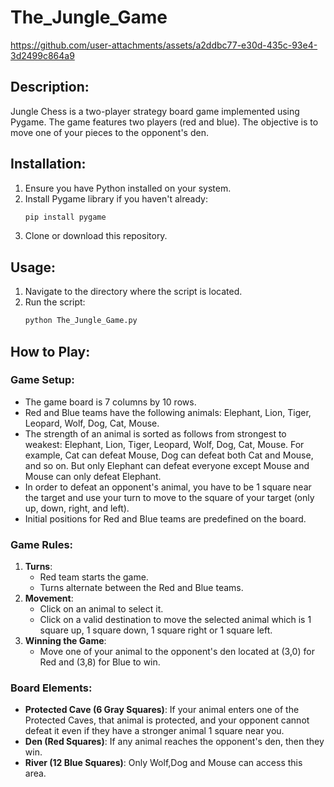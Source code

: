 # The_Jungle_Game

https://github.com/user-attachments/assets/a2ddbc77-e30d-435c-93e4-3d2499c864a9

## Description:
Jungle Chess is a two-player strategy board game implemented using Pygame. The game features two players (red and blue). The objective is to move one of your pieces to the opponent's den.

## Installation:
1. Ensure you have Python installed on your system.
2. Install Pygame library if you haven't already:
    ```bash
    pip install pygame
    ```
3. Clone or download this repository.

## Usage:
1. Navigate to the directory where the script is located.
2. Run the script:
    ```bash
    python The_Jungle_Game.py
    ```

## How to Play:

### Game Setup:
- The game board is 7 columns by 10 rows.
- Red and Blue teams have the following animals: Elephant, Lion, Tiger, Leopard, Wolf, Dog, Cat, Mouse.
- The strength of an animal is sorted as follows from strongest to weakest: Elephant, Lion, Tiger, Leopard, Wolf, Dog, Cat, Mouse. For example, Cat can defeat Mouse, Dog can defeat both Cat and Mouse, and so on. But only Elephant can defeat everyone except Mouse and Mouse can only defeat Elephant.
- In order to defeat an opponent's animal, you have to be 1 square near the target and use your turn to move to the square of your target (only up, down, right, and left).
- Initial positions for Red and Blue teams are predefined on the board.

### Game Rules:


1. **Turns**:
    - Red team starts the game.
    - Turns alternate between the Red and Blue teams.
2. **Movement**:
    - Click on an animal to select it.
    - Click on a valid destination to move the selected animal which is 1 square up, 1 square down, 1 square right or 1 square left.
3. **Winning the Game**:
    - Move one of your animal to the opponent's den located at (3,0) for Red and (3,8) for Blue to win.

### Board Elements:
- **Protected Cave (6 Gray Squares)**: If your animal enters one of the Protected Caves, that animal is protected, and your opponent cannot defeat it even if they have a stronger animal 1 square near you.
- **Den (Red Squares)**: If any animal reaches the opponent's den, then they win.
- **River (12 Blue Squares)**: Only Wolf,Dog and Mouse can access this area.

